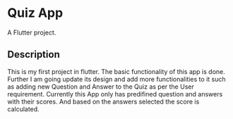 # Quiz App

A Flutter project.

## Description

This is my first project in flutter. The basic functionality of this app is done. Further I am going update its design and add more functionalities to it such as adding new Question and Answer to the Quiz as per the User requirement. Currently this App only has predifined question and answers with their scores. And based on the answers selected the score is calculated.
